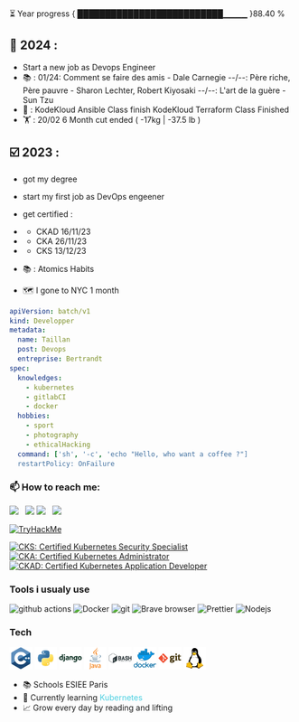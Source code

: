 ⏳ Year progress { ██████████████████████████▁▁▁▁ }88.40 % 

## 📆 2024 :
- Start a new job as Devops Engineer
- 📚 :
   01/24: Comment se faire des amis - Dale Carnegie
   --/--: Père riche, Père pauvre - Sharon Lechter, Robert Kiyosaki
   --/--: L'art de la guère - Sun Tzu
- 🚀 :
  KodeKloud Ansible Class finish
  KodeKloud Terraform Class Finished
- 🏋️ :
   20/02 6 Month cut ended ( -17kg | -37.5 lb )
 
## ☑️ 2023 :
- got my degree
- start my first job as DevOps engeener
- get certified :
- - CKAD 16/11/23
- - CKA  26/11/23
- - CKS 13/12/23
- 📚 :
    Atomics Habits

- 🗺️ I gone to NYC 1 month

```yaml
apiVersion: batch/v1
kind: Developper
metadata:
  name: Taillan
  post: Devops
  entreprise: Bertrandt
spec:
  knowledges:
    - kubernetes
    - gitlabCI
    - docker
  hobbies:
    - sport
    - photography
    - ethicalHacking
  command: ['sh', '-c', 'echo "Hello, who want a coffee ?"]
  restartPolicy: OnFailure
```

### 📫 How to reach me:
[<img src="https://img.icons8.com/color/48/000000/linkedin.png" width="3.5%"/>](https://www.linkedin.com/in/mathieu-taillandier/)   &nbsp; ![](https://img.shields.io/badge/TryHackMe-212C42.svg?style=for-the-badge&logo=TryHackMe&logoColor=white) ![](https://komarev.com/ghpvc/?username=Taillan&label=Profile%20Visits&color=blue&style=for-the-badge)  &nbsp; ![](https://dcbadge.vercel.app/api/shield/205638463687491584)  &nbsp; 

[<img src="https://tryhackme-badges.s3.amazonaws.com/math.tail.png" alt="TryHackMe"/>](https://tryhackme.com/p/math.tail)

<!--<p align="center">
  <img align="center" src="https://github-readme-stats.vercel.app/api?username=Taillan" alt="Taillan Github Stats"></img>
</p>-->


<p align="left">

<!--START_SECTION:badges-->
[![CKS: Certified Kubernetes Security Specialist](https://images.credly.com/size/150x150/images/9945dfcb-1cca-4529-85e6-db1be3782210/kubernetes-security-specialist-logo2.png)](http://www.credly.com/badges/e266f0eb-4350-4538-a8cb-7344b26d6c98 "CKS: Certified Kubernetes Security Specialist")
[![CKA: Certified Kubernetes Administrator](https://images.credly.com/size/150x150/images/8b8ed108-e77d-4396-ac59-2504583b9d54/cka_from_cncfsite__281_29.png)](http://www.credly.com/badges/c25ecc76-c333-4299-b739-53222ef922ab "CKA: Certified Kubernetes Administrator")
[![CKAD: Certified Kubernetes Application Developer](https://images.credly.com/size/150x150/images/cc8adc83-1dc6-4d57-8e20-22171247e052/blob)](http://www.credly.com/badges/905904dd-5a9c-401b-8480-40c9bc334f83 "CKAD: Certified Kubernetes Application Developer")
<!--END_SECTION:badges-->

</p>

### Tools i usualy use

<p align="left">
  <img alt="github actions" src="https://img.shields.io/badge/-Github_Actions-2088FF?style=flat-square&logo=github-actions&logoColor=white" />
  <img alt="Docker" src="https://img.shields.io/badge/-Docker-46a2f1?style=flat-square&logo=docker&logoColor=white" />
  <img alt="git" src="https://img.shields.io/badge/-Git-F05032?style=flat-square&logo=git&logoColor=white" />
  <img alt="Brave browser" src="https://img.shields.io/badge/-Brave_Browser-FB542B?style=flat-square&logo=brave&logoColor=white" /> <img alt="Prettier" src="https://img.shields.io/badge/-Prettier-F7B93E?style=flat-square&logo=prettier&logoColor=white" />
  <img alt="Nodejs" src="https://img.shields.io/badge/-Nodejs-43853d?style=flat-square&logo=Node.js&logoColor=white" />
  </p>

### Tech

<p align="left">
   <code><img height="40" src="https://raw.githubusercontent.com/github/explore/80688e429a7d4ef2fca1e82350fe8e3517d3494d/topics/cpp/cpp.png"></code>
    <code><img height="40" src="https://raw.githubusercontent.com/github/explore/80688e429a7d4ef2fca1e82350fe8e3517d3494d/topics/python/python.png"></code>
    <code><img height="40" src="https://raw.githubusercontent.com/github/explore/80688e429a7d4ef2fca1e82350fe8e3517d3494d/topics/django/django.png"></code>
    <code><img height="40" src="https://raw.githubusercontent.com/github/explore/80688e429a7d4ef2fca1e82350fe8e3517d3494d/topics/java/java.png"></code>
    <code><img height="40" src="https://raw.githubusercontent.com/github/explore/80688e429a7d4ef2fca1e82350fe8e3517d3494d/topics/bash/bash.png"></code>
    <code><img height="40" src="https://raw.githubusercontent.com/github/explore/80688e429a7d4ef2fca1e82350fe8e3517d3494d/topics/docker/docker.png"></code>
    <code><img height="40" src="https://raw.githubusercontent.com/github/explore/80688e429a7d4ef2fca1e82350fe8e3517d3494d/topics/git/git.png"></code>
    <code><img height="40" src="https://raw.githubusercontent.com/github/explore/80688e429a7d4ef2fca1e82350fe8e3517d3494d/topics/linux/linux.png"></code>
  </p>

- :books: Schools ESIEE Paris<br />
- :seedling: Currently learning <font color='#4DD0E1'>Kubernetes</font>
- :chart_with_upwards_trend: Grow every day by reading and lifting 

